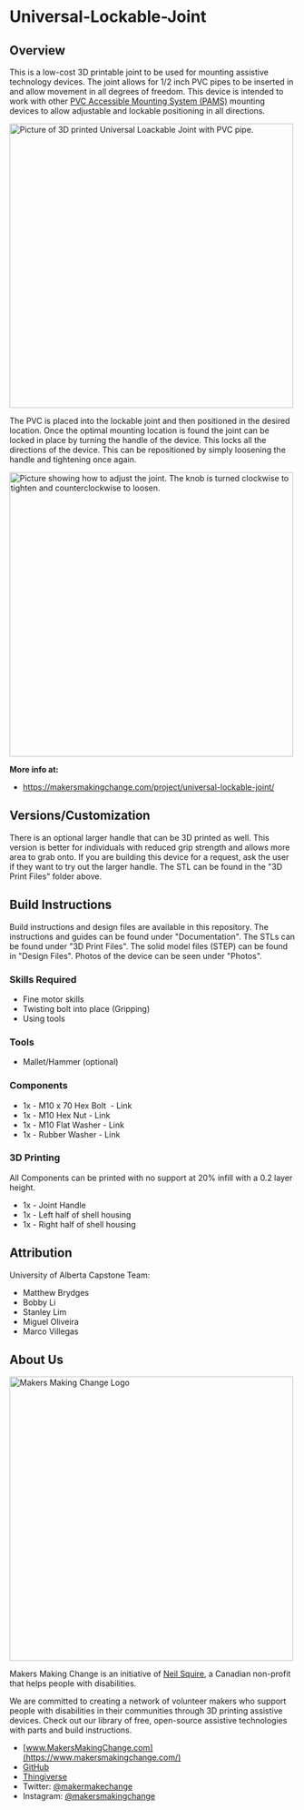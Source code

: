 # Universal-Lockable-Joint

## Overview

This is a low-cost 3D printable joint to be used for mounting assistive technology devices. The joint allows for 1/2 inch PVC pipes to be inserted in and allow movement in all degrees of freedom. This device is intended to work with other [PVC Accessible Mounting System (PAMS)](https://github.com/makersmakingchange/PVC-Accessible-Mounting-System) mounting devices to allow adjustable and lockable positioning in all directions.

<img src="https://user-images.githubusercontent.com/50347013/159358869-b89bd1d0-668b-4db4-84a0-f3d7a5e38b04.png" width="500" alt="Picture of 3D printed Universal Loackable Joint with PVC pipe.">

The PVC is placed into the lockable joint and then positioned in the desired location. Once the optimal mounting location is found the joint can be locked in place by turning the handle of the device. This locks all the directions of the device. This can be repositioned by simply loosening the handle and tightening once again.

<img src="https://user-images.githubusercontent.com/50347013/159359503-ffc4967e-574c-43fd-9b01-c1f22934e81a.png" width="500" alt="Picture showing how to adjust the joint. The knob is turned clockwise to tighten and counterclockwise to loosen.">


**More info at:**
- https://makersmakingchange.com/project/universal-lockable-joint/

## Versions/Customization
There is an optional larger handle that can be 3D printed as well. This version is better for individuals with reduced grip strength and allows more area to grab onto. If you are building this device for a request, ask the user if they want to try out the larger handle. The STL can be found in the "3D Print Files" folder above.

## Build Instructions

Build instructions and design files are available in this repository. The instructions and guides can be found under "Documentation". The STLs can be found under "3D Print Files". The solid model files (STEP) can be found in "Design Files". Photos of the device can be seen under "Photos".

### Skills Required
- Fine motor skills 
- Twisting bolt into place (Gripping) 
- Using tools

### Tools
- Mallet/Hammer (optional)

### Components
- 1x - M10 x 70 Hex Bolt  - Link
- 1x - M10 Hex Nut - Link
- 1x - M10 Flat Washer - Link
- 1x - Rubber Washer - Link

### 3D Printing
All Components can be printed with no support at 20% infill with a 0.2 layer height.
- 1x - Joint Handle
- 1x - Left half of shell housing
- 1x - Right half of shell housing

## Attribution
University of Alberta Capstone Team:
- Matthew Brydges
- Bobby Li
- Stanley Lim
- Miguel Oliveira
- Marco Villegas

    
## About Us
<img src="https://www.makersmakingchange.com/wp-content/uploads/logo/mmc_logo.svg" width="500" alt="Makers Making Change Logo">

Makers Making Change is an initiative of [Neil Squire](https://www.neilsquire.ca/), a Canadian non-profit that helps people with disabilities.

We are committed to creating a network of volunteer makers who support people with disabilities in their communities through 3D printing assistive devices. Check out our library of free, open-source assistive technologies with parts and build instructions.

 - [www.MakersMakingChange.com](https://www.makersmakingchange.com/)
 - [GitHub](https://github.com/makersmakingchange)
 - [Thingiverse](https://www.thingiverse.com/makersmakingchange/about)
 - Twitter: [@makermakechange](https://twitter.com/makermakechange)
 - Instagram: [@makersmakingchange](https://www.instagram.com/makersmakingchange)
